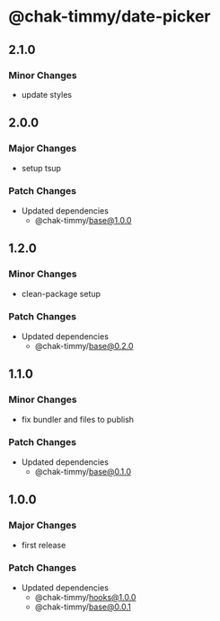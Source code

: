 # @chak-timmy/date-picker

## 2.1.0

### Minor Changes

- update styles

## 2.0.0

### Major Changes

- setup tsup

### Patch Changes

- Updated dependencies
  - @chak-timmy/base@1.0.0

## 1.2.0

### Minor Changes

- clean-package setup

### Patch Changes

- Updated dependencies
  - @chak-timmy/base@0.2.0

## 1.1.0

### Minor Changes

- fix bundler and files to publish

### Patch Changes

- Updated dependencies
  - @chak-timmy/base@0.1.0

## 1.0.0

### Major Changes

- first release

### Patch Changes

- Updated dependencies
  - @chak-timmy/hooks@1.0.0
  - @chak-timmy/base@0.0.1
